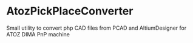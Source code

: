 AtozPickPlaceConverter
======================

Small utility to convert php CAD files from PCAD and AltiumDesigner for ATOZ DIMA PnP machine

